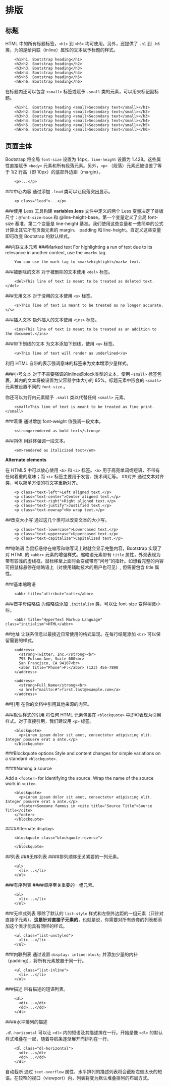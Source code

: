 # 排版

## 标题
HTML 中的所有标题标签，`<h1>` 到 `<h6>` 均可使用。另外，还提供了 `.h1` 到 `.h6` 类，为的是给内联（inline）属性的文本赋予标题的样式。



```
    <h1>h1. Bootstrap heading</h1>
    <h2>h2. Bootstrap heading</h2>
    <h3>h3. Bootstrap heading</h3>
    <h4>h4. Bootstrap heading</h4>
    <h5>h5. Bootstrap heading</h5>
    <h6>h6. Bootstrap heading</h6>
```
在标题内还可以包含 `<small>` 标签或赋予 `.small` 类的元素，可以用来标记副标题。



```
    <h1>h1. Bootstrap heading <small>Secondary text</small></h1>
    <h2>h2. Bootstrap heading <small>Secondary text</small></h2>
    <h3>h3. Bootstrap heading <small>Secondary text</small></h3>
    <h4>h4. Bootstrap heading <small>Secondary text</small></h4>
    <h5>h5. Bootstrap heading <small>Secondary text</small></h5>
    <h6>h6. Bootstrap heading <small>Secondary text</small></h6>
```
## 页面主体
Bootstrap 将全局 `font-size` 设置为 14px，`line-height` 设置为 1.428。这些属性直接赋予 `<body>` 元素和所有段落元素。另外，`<p>` （段落）元素还被设置了等于 1/2 行高（即 10px）的底部外边距（margin）。



```
    <p>...</p>
```

###中心内容
通过添加 `.lead` 类可以让段落突出显示。




```
    <p class="lead">...</p>
```
###使用 Less 工具构建
**variables.less** 文件中定义的两个 Less 变量决定了排版尺寸：`@font-size-base` 和 @line-height-base。第一个变量定义了全局 font-size 基准，第二个变量是 line-height 基准。我们使用这些变量和一些简单的公式计算出其它所有页面元素的 margin、 padding 和 line-height。自定义这些变量即可改变 Bootstrap 的默认样式。

##内联文本元素
###Marked text
For highlighting a run of text due to its relevance in another context, use the `<mark>` tag.




```
    You can use the mark tag to <mark>highlight</mark> text.
```
###被删除的文本
对于被删除的文本使用 `<del>` 标签。




```
    <del>This line of text is meant to be treated as deleted text.</del>
```
###无用文本
对于没用的文本使用 `<s>` 标签。




```
    <s>This line of text is meant to be treated as no longer accurate.</s>
```
###插入文本
额外插入的文本使用 `<ins>` 标签。




```
    <ins>This line of text is meant to be treated as an addition to the document.</ins>
```
###带下划线的文本
为文本添加下划线，使用 `<u>` 标签。




```
    <u>This line of text will render as underlined</u>
```
利用 HTML 自带的表示强调意味的标签来为文本增添少量样式。

###小号文本
对于不需要强调的inline或block类型的文本，使用 `<small>` 标签包裹，其内的文本将被设置为父容器字体大小的 85%。标题元素中嵌套的 `<small>` 元素被设置不同的 `font-size` 。

你还可以为行内元素赋予 `.small` 类以代替任何 `<small>` 元素。




```
    <small>This line of text is meant to be treated as fine print.</small>
```
###着重
通过增加 font-weight 值强调一段文本。



```
    <strong>rendered as bold text</strong>
```
###斜体
用斜体强调一段文本。



```
    <em>rendered as italicized text</em>
```

**Alternate elements**

在 HTML5 中可以放心使用 `<b>` 和 `<i>` 标签。`<b>` 用于高亮单词或短语，不带有任何着重的意味；而 `<i>` 标签主要用于发言、技术词汇等。
##对齐
通过文本对齐类，可以简单方便的将文字重新对齐。




```
    <p class="text-left">Left aligned text.</p>
    <p class="text-center">Center aligned text.</p>
    <p class="text-right">Right aligned text.</p>
    <p class="text-justify">Justified text.</p>
    <p class="text-nowrap">No wrap text.</p>
```
##改变大小写
通过这几个类可以改变文本的大小写。




```
    <p class="text-lowercase">Lowercased text.</p>
    <p class="text-uppercase">Uppercased text.</p>
    <p class="text-capitalize">Capitalized text.</p>
```
##缩略语
当鼠标悬停在缩写和缩写词上时就会显示完整内容，Bootstrap 实现了对 HTML 的 `<abbr>` 元素的增强样式。缩略语元素带有 `title` 属性，外观表现为带有较浅的虚线框，鼠标移至上面时会变成带有“问号”的指针。如想看完整的内容可把鼠标悬停在缩略语上（对使用辅助技术的用户也可见）, 但需要包含 title 属性。

###基本缩略语




```
    <abbr title="attribute">attr</abbr>
```
###首字母缩略语
为缩略语添加 `.initialism` 类，可以让 font-size 变得稍微小些。




```
    <abbr title="HyperText Markup Language" class="initialism">HTML</abbr>
```
##地址
让联系信息以最接近日常使用的格式呈现。在每行结尾添加 `<br>` 可以保留需要的样式。




```
    <address>
      <strong>Twitter, Inc.</strong><br>
      795 Folsom Ave, Suite 600<br>
      San Francisco, CA 94107<br>
      <abbr title="Phone">P:</abbr> (123) 456-7890
    </address>

    <address>
      <strong>Full Name</strong><br>
      <a href="mailto:#">first.last@example.com</a>
    </address>
```
##引用
在你的文档中引用其他来源的内容。

###默认样式的引用
将任何 HTML 元素包裹在 `<blockquote>` 中即可表现为引用样式。对于直接引用，我们建议用 `<p>` 标签。




```
    <blockquote>
      <p>Lorem ipsum dolor sit amet, consectetur adipiscing elit. Integer posuere erat a ante.</p>
    </blockquote>
```
###Blockquote options
Style and content changes for simple variations on a standard `<blockquote>`.

####Naming a source

Add a `<footer>` for identifying the source. Wrap the name of the source work in `<cite>`.





```
    <blockquote>
      <p>Lorem ipsum dolor sit amet, consectetur adipiscing elit. Integer posuere erat a ante.</p>
      <footer>Someone famous in <cite title="Source Title">Source Title</cite>
    </footer>
    </blockquote>
```
####Alternate displays




```
    <blockquote class="blockquote-reverse">
      ...
    </blockquote>
```
##列表
###无序列表
####排列顺序无关紧要的一列元素。




```
    <ul>
      <li>...</li>
    </ul>
```
###有序列表
####顺序至关重要的一组元素。





```
    <ol>
      <li>...</li>
    </ol>
```
###无样式列表
移除了默认的 `list-style` 样式和左侧外边距的一组元素（只针对直接子元素）。**这是针对直接子元素的**，也就是说，你需要对所有嵌套的列表都添加这个类才能具有同样的样式。




```
    <ul class="list-unstyled">
      <li>...</li>
    </ul>
```
###内联列表
通过设置 `display: inline-block;` 并添加少量的内补（padding），将所有元素放置于同一行。




```
    <ul class="list-inline">
      <li>...</li>
    </ul>
```
###描述
带有描述的短语列表。




```
    <dl>
      <dt>...</dt>
      <dd>...</dd>
    </dl>
```
####水平排列的描述

`.dl-horizontal` 可以让 `<dl>` 内的短语及其描述排在一行。开始是像 `<dl>` 的默认样式堆叠在一起，随着导航条逐渐展开而排列在一行。





```
    <dl class="dl-horizontal">
      <dt>...</dt>
      <dd>...</dd>
    </dl>
```
自动截断
通过 `text-overflow` 属性，水平排列的描述列表将会截断左侧太长的短语。在较窄的视口（viewport）内，列表将变为默认堆叠排列的布局方式。
